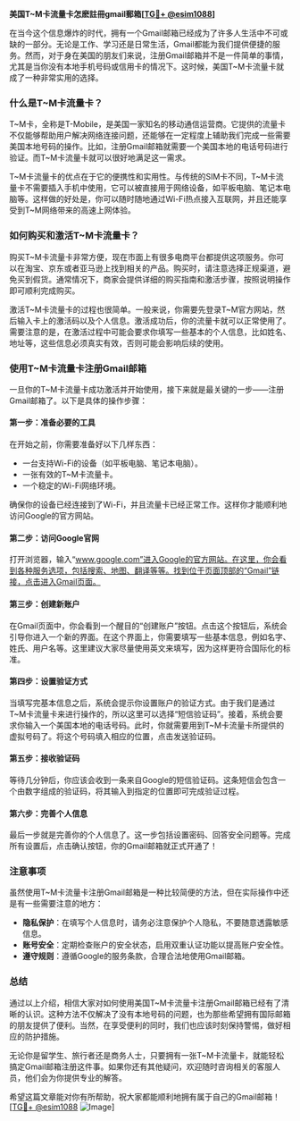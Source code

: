 **美国T~M卡流量卡怎麽註冊gmail郵箱[[TG💪+ @esim1088](https://t.me/s/esim1088)]**

在当今这个信息爆炸的时代，拥有一个Gmail邮箱已经成为了许多人生活中不可或缺的一部分。无论是工作、学习还是日常生活，Gmail都能为我们提供便捷的服务。然而，对于身在美国的朋友们来说，注册Gmail邮箱并不是一件简单的事情，尤其是当你没有本地手机号码或信用卡的情况下。这时候，美国T~M卡流量卡就成了一种非常实用的选择。

### 什么是T~M卡流量卡？

T~M卡，全称是T-Mobile，是美国一家知名的移动通信运营商。它提供的流量卡不仅能够帮助用户解决网络连接问题，还能够在一定程度上辅助我们完成一些需要美国本地号码的操作。比如，注册Gmail邮箱就需要一个美国本地的电话号码进行验证。而T~M卡流量卡就可以很好地满足这一需求。

T~M卡流量卡的优点在于它的便携性和实用性。与传统的SIM卡不同，T~M卡流量卡不需要插入手机中使用，它可以被直接用于网络设备，如平板电脑、笔记本电脑等。这样做的好处是，你可以随时随地通过Wi-Fi热点接入互联网，并且还能享受到T~M网络带来的高速上网体验。

### 如何购买和激活T~M卡流量卡？

购买T~M卡流量卡非常方便，现在市面上有很多电商平台都提供这项服务。你可以在淘宝、京东或者亚马逊上找到相关的产品。购买时，请注意选择正规渠道，避免买到假货。通常情况下，商家会提供详细的购买指南和激活步骤，按照说明操作即可顺利完成购买。

激活T~M卡流量卡的过程也很简单。一般来说，你需要先登录T~M官方网站，然后输入卡上的激活码以及个人信息。激活成功后，你的流量卡就可以正常使用了。需要注意的是，在激活过程中可能会要求你填写一些基本的个人信息，比如姓名、地址等，这些信息必须真实有效，否则可能会影响后续的使用。

### 使用T~M卡流量卡注册Gmail邮箱

一旦你的T~M卡流量卡成功激活并开始使用，接下来就是最关键的一步——注册Gmail邮箱了。以下是具体的操作步骤：

#### 第一步：准备必要的工具

在开始之前，你需要准备好以下几样东西：
- 一台支持Wi-Fi的设备（如平板电脑、笔记本电脑）。
- 一张有效的T~M卡流量卡。
- 一个稳定的Wi-Fi网络环境。

确保你的设备已经连接到了Wi-Fi，并且流量卡已经正常工作。这样你才能顺利地访问Google的官方网站。

#### 第二步：访问Google官网

打开浏览器，输入“www.google.com”进入Google的官方网站。在这里，你会看到各种服务选项，包括搜索、地图、翻译等等。找到位于页面顶部的“Gmail”链接，点击进入Gmail页面。

#### 第三步：创建新账户

在Gmail页面中，你会看到一个醒目的“创建账户”按钮。点击这个按钮后，系统会引导你进入一个新的界面。在这个界面上，你需要填写一些基本信息，例如名字、姓氏、用户名等。这里建议大家尽量使用英文来填写，因为这样更符合国际化的标准。

#### 第四步：设置验证方式

当填写完基本信息之后，系统会提示你设置账户的验证方式。由于我们是通过T~M卡流量卡来进行操作的，所以这里可以选择“短信验证码”。接着，系统会要求你输入一个美国本地的电话号码。此时，你就需要用到T~M卡流量卡所提供的虚拟号码了。将这个号码填入相应的位置，点击发送验证码。

#### 第五步：接收验证码

等待几分钟后，你应该会收到一条来自Google的短信验证码。这条短信会包含一个由数字组成的验证码，将其输入到指定的位置即可完成验证过程。

#### 第六步：完善个人信息

最后一步就是完善你的个人信息了。这一步包括设置密码、回答安全问题等。完成所有设置后，点击确认按钮，你的Gmail邮箱就正式开通了！

### 注意事项

虽然使用T~M卡流量卡注册Gmail邮箱是一种比较简便的方法，但在实际操作中还是有一些需要注意的地方：
- **隐私保护**：在填写个人信息时，请务必注意保护个人隐私，不要随意透露敏感信息。
- **账号安全**：定期检查账户的安全状态，启用双重认证功能以提高账户安全性。
- **遵守规则**：遵循Google的服务条款，合理合法地使用Gmail邮箱。

### 总结

通过以上介绍，相信大家对如何使用美国T~M卡流量卡注册Gmail邮箱已经有了清晰的认识。这种方法不仅解决了没有本地号码的问题，也为那些希望拥有国际邮箱的朋友提供了便利。当然，在享受便利的同时，我们也应该时刻保持警惕，做好相应的防护措施。

无论你是留学生、旅行者还是商务人士，只要拥有一张T~M卡流量卡，就能轻松搞定Gmail邮箱注册这件事。如果你还有其他疑问，欢迎随时咨询相关的客服人员，他们会为你提供专业的解答。

希望这篇文章能对你有所帮助，祝大家都能顺利地拥有属于自己的Gmail邮箱！[[TG💪+ @esim1088](https://t.me/s/esim1088) ![Image](https://i.postimg.cc/4NQfJmqS/Snipaste-2025-05-13-00-14-12.png)]